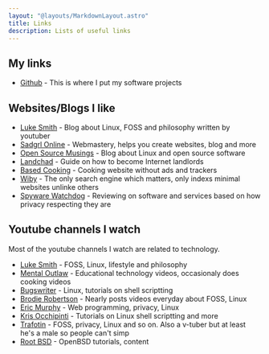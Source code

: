 ```yaml
---
layout: "@layouts/MarkdownLayout.astro"
title: Links
description: Lists of useful links
---
```


## My links

- [Github](https://github.com/shutosheep) - This is where I put my software projects

## Websites/Blogs I like

- [Luke Smith](https://lukesmith.xyz) - Blog about Linux, FOSS and philosophy written by youtuber
- [Sadgrl Online](https://sadgrl.online) - Webmastery, helps you create websites, blog and more
- [Open Source Musings](https://opensourcemusings.com) - Blog about Linux and open source software
- [Landchad](https://landchad.net) - Guide on how to become Internet landlords
- [Based Cooking](https://based.cooking) - Cooking website without ads and trackers
- [Wiby](https://wiby.me) - The only search engine which matters, only indexs minimal websites unlinke others
- [Spyware Watchdog](https://spyware.neocities.org) - Reviewing on software and services based on how privacy respecting they are

## Youtube channels I watch

Most of the youtube channels I watch are related to technology.

- [Luke Smith](https://www.youtube.com/@LukeSmithxyz) - FOSS, Linux, lifestyle and philosophy
- [Mental Outlaw](https://www.youtube.com/@MentalOutlaw) - Educational technology videos, occasionaly does cooking videos
- [Bugswriter](https://www.youtube.com/@bugswriter_) - Linux, tutorials on shell scriptting
- [Brodie Robertson](https://www.youtube.com/@BrodieRobertson) - Nearly posts videos everyday about FOSS, Linux
- [Eric Murphy](https://www.youtube.com/@ericmurphyxyz) - Web programming, privacy, Linux
- [Kris Occhipinti](https://www.youtube.com/@DigitalMetal) - Tutorials on Linux shell scriptting and more
- [Trafotin](https://www.youtube.com/@Trafotin) - FOSS, privacy, Linux and so on. Also a v-tuber but at least he's a male so people can't simp
- [Root BSD](https://www.youtube.com/@rootbsd1368) - OpenBSD tutorials, content
